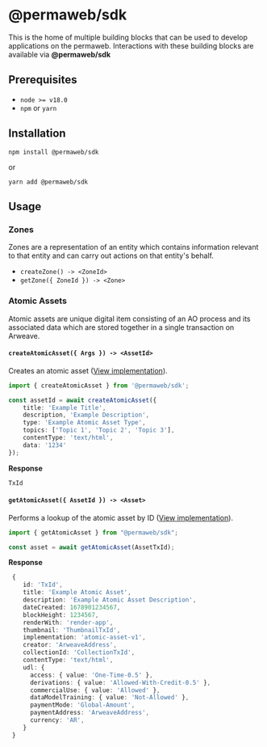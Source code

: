 # @permaweb/sdk

This is the home of multiple building blocks that can be used to develop applications on the permaweb. Interactions with these building blocks are available via **@permaweb/sdk**

## Prerequisites

- `node >= v18.0`
- `npm` or `yarn`

## Installation

`npm install @permaweb/sdk`

or

`yarn add @permaweb/sdk`

## Usage

### Zones

Zones are a representation of an entity which contains information relevant to that entity and can carry out actions on that entity's behalf.

- `createZone() -> <ZoneId>`
- `getZone({ ZoneId }) -> <Zone>`

### Atomic Assets

Atomic assets are unique digital item consisting of an AO process and its associated data which are stored together in a single transaction on Arweave.

#### `createAtomicAsset({ Args }) -> <AssetId>`

Creates an atomic asset ([View implementation](./sdk/src/services/assets.ts#L6)).

```typescript
import { createAtomicAsset } from '@permaweb/sdk';

const assetId = await createAtomicAsset({
    title: 'Example Title',
    description, 'Example Description',
    type: 'Example Atomic Asset Type',
    topics: ['Topic 1', 'Topic 2', 'Topic 3'],
    contentType: 'text/html',
    data: '1234'
});
```

**Response**

```typescript
TxId
```

#### `getAtomicAsset({ AssetId }) -> <Asset>`

Performs a lookup of the atomic asset by ID ([View implementation](./sdk/src/services/assets.ts#L50)).

```typescript
import { getAtomicAsset } from "@permaweb/sdk";

const asset = await getAtomicAsset(AssetTxId);
```

**Response**

```typescript
 {
    id: 'TxId',
    title: 'Example Atomic Asset',
    description: 'Example Atomic Asset Description',
    dateCreated: 1678901234567,
    blockHeight: 1234567,
    renderWith: 'render-app',
    thumbnail: 'ThumbnailTxId',
    implementation: 'atomic-asset-v1',
    creator: 'ArweaveAddress',
    collectionId: 'CollectionTxId',
    contentType: 'text/html',
    udl: {
      access: { value: 'One-Time-0.5' },
      derivations: { value: 'Allowed-With-Credit-0.5' },
      commercialUse: { value: 'Allowed' },
      dataModelTraining: { value: 'Not-Allowed' },
      paymentMode: 'Global-Amount',
      paymentAddress: 'ArweaveAddress',
      currency: 'AR',
    }
 }
```

